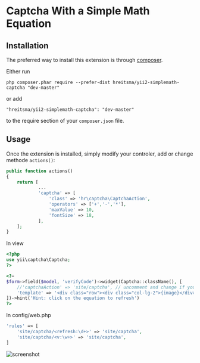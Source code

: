 Captcha With a Simple Math Equation
==========================

Installation
------------

The preferred way to install this extension is through [composer](http://getcomposer.org/download/).

Either run

```
php composer.phar require --prefer-dist hreitsma/yii2-simplemath-captcha "dev-master"
```

or add

```
"hreitsma/yii2-simplemath-captcha": "dev-master"
```

to the require section of your `composer.json` file.


Usage
-----

Once the extension is installed, simply modify your controler, add or change methode `actions()`:

```php
public function actions()
{
	return [
            ...
            'captcha' => [
                'class' => 'hr\captcha\CaptchaAction',
                'operators' => ['+','-','*'],
                'maxValue' => 10,
                'fontSize' => 18,
            ],
	];
}
```

In view
```php
<?php
use yii\captcha\Captcha;
?>

<?=
$form->field($model, 'verifyCode')->widget(Captcha::className(), [
    //'captchaAction' => 'site/captcha', // uncomment and change if your not in the default controller or a module
    'template' => '<div class="row"><div class="col-lg-2">{image}</div><div class="col-lg-10">{input}</div></div>',
])->hint('Hint: click on the equation to refresh')
?>
```

In config/web.php

```php
'rules' => [
    'site/captcha/<refresh:\d+>' => 'site/captcha',
    'site/captcha/<v:\w+>' => 'site/captcha',
]
```

![screenshot](http://s28.postimg.org/46fdggv0t/Captcha_example.jpg)
